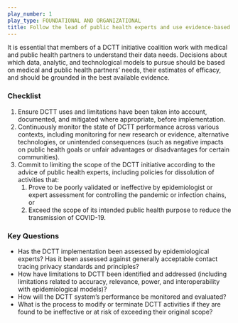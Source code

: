 ```yaml
---
play_number: 1
play_type: FOUNDATIONAL AND ORGANIZATIONAL
title: Follow the lead of public health experts and use evidence-based solutions
---
```


It is essential that members of a DCTT initiative coalition work with medical and public health partners to understand their data needs. Decisions about which data, analytic, and technological models to pursue should be based on medical and public health partners’ needs, their estimates of efficacy, and should be grounded in the best available evidence.

### Checklist
1. Ensure DCTT uses and limitations have been taken into account, documented, and mitigated where appropriate, before implementation.
2. Continuously monitor the state of DCTT performance across various contexts, including monitoring for new research or evidence, alternative technologies, or unintended consequences (such as negative impacts on public health goals or unfair advantages or disadvantages for certain communities).
3. Commit to limiting the scope of the DCTT initiative according to the advice of public health experts, including policies for dissolution of activities that:
    1. Prove to be poorly validated or ineffective by epidemiologist or expert assessment for controlling the pandemic or infection chains, or
    2. Exceed the scope of its intended public health purpose to reduce the transmission of COVID-19.

### Key Questions
- Has the DCTT implementation been assessed by epidemiological experts? Has it been assessed against generally acceptable contact tracing privacy standards and principles? 
- How have limitations to DCTT been identified and addressed (including limitations related to accuracy, relevance, power, and interoperability with epidemiological models)?
- How will the DCTT system’s performance be monitored and evaluated?
- What is the process to modify or terminate DCTT activities if they are found to be ineffective or at risk of exceeding their original scope?
